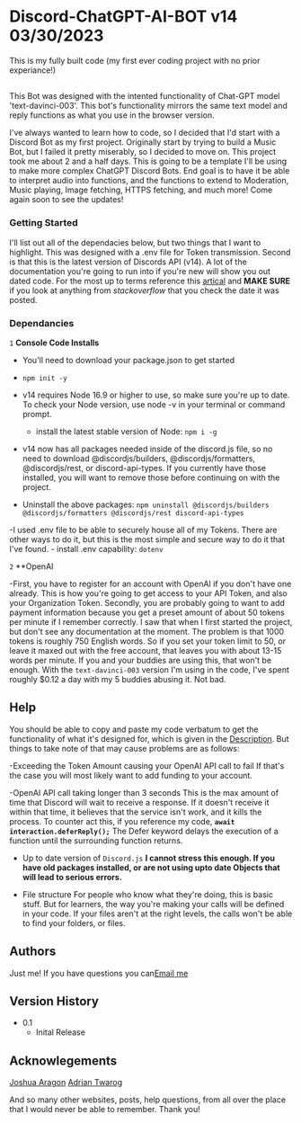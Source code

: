 # Discord-ChatGPT-AI-BOT v14 03/30/2023
This is my fully built code (my first ever coding project with no prior experiance!) 

## <a Description = Description a>

This Bot was designed with the intented functionality of Chat-GPT model 'text-davinci-003'. This bot's functionality mirrors the same text model and reply functions as what you use in the browser version.

I've always wanted to learn how to code, so I decided that I'd start with a Discord Bot as my first project. Originally start by trying to build a Music Bot, but I failed it pretty miserably, so I decided to move on. This project took me about 2 and a half days. This is going to be a template I'll be using to make more complex ChatGPT Discord Bots. End goal is to have it be able to interpret audio into functions, and the functions to extend to Moderation, Music playing, Image fetching, HTTPS fetching, and much more! Come again soon to see the updates!

### Getting Started
I'll list out all of the dependacies below, but two things that I want to highlight. This was designed with a .env file for Token transmission. Second is that this is the latest version of Discords API (v14). A lot of the documentation you're going to run into if you're new will show you out dated code. For the most up to terms reference this [artical](https://discordjs.guide/additional-info/changes-in-v14.html#before-you-start) and **MAKE SURE** if you look at anything from *stackoverflow* that you check the date it was posted. 

### Dependancies
`1` **Console Code Installs**

 - You'll need to download your package.json to get started
  - `npm init -y` 

 - v14 requires Node 16.9 or higher to use, so make sure you're up to date. To check your Node version, use node -v in your terminal or command prompt.
   - install the latest stable version of Node: `npm i -g` 

 - v14 now has all packages needed inside of the discord.js file, so no need to download @discordjs/builders, @discordjs/formatters, @discordjs/rest, or discord-api-types. If you currently have those installed, you will want to remove those before continuing on with the project.
  - Uninstall the above packages: `npm uninstall @discordjs/builders @discordjs/formatters @discordjs/rest discord-api-types`

  -I used .env file to be able to securely house all of my Tokens. There are other ways to do it, but this is the most simple and secure way to do it that I've found.
    - install .env capability: `dotenv`

`2` **OpenAI

-First, you have to register for an account with OpenAI if you don't have one already. This is how you're going to get access to your API Token, and also your Organization Token. Secondly, you are probably going to want to add payment information because you get a preset amount of about 50 tokens per minute if I remember correctly. I saw that when I first started the project, but don't see any documentation at the moment. The problem is that 1000 tokens is roughly 750 English words. So if you set your token limit to 50, or leave it maxed out with the free account, that leaves you with about 13-15 words per minute. If you and your buddies are using this, that won't be enough. With the `text-davinci-003` version I'm using in the code, I've spent roughly $0.12 a day with my 5 buddies abusing it. Not bad.

## Help

You should be able to copy and paste my code verbatum to get the functionality of what it's designed for, which is given in the [Description](#Description). But things to take note of that may cause problems are as follows:

  -Exceeding the Token Amount causing your OpenAI API call to fail
    If that's the case you will most likely want to add funding to your account.
  
  -OpenAI API call taking longer than 3 seconds 
  This is the max amount of time that Discord will wait to receive a response. If it doesn't receive it within that time, it believes that the service isn't work, and it kills the process. To counter act this, if you reference my code, **`await interaction.deferReply();`** The Defer keyword delays the execution of a function until the surrounding function returns.
  
  - Up to date version of `Discord.js`
    **I cannot stress this enough. If you have old packages installed, or are not using upto date Objects that will lead to serious errors.**
  
  - File structure
    For people who know what they're doing, this is basic stuff. But for learners, the way you're making your calls will be defined in your code. If your files aren't at the right levels, the calls won't be able to find your folders, or files.
  
## Authors
  Just me! If you have questions you can[Email me](mailto:jvantimmeren845@gmail.com)
  
## Version History

* 0.1
  * Inital Release

## Acknowlegements 
  [Joshua Aragon](https://www.youtube.com/watch?v=dttj_p4sUKI&t=151s)
  [Adrian Twarog](https://www.youtube.com/watch?v=roMykVsig-A)
  
  And so many other websites, posts, help questions, from all over the place that I would never be able to remember. Thank you!
  

